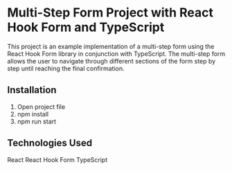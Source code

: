 # Multi-Step Form Project with React Hook Form and TypeScript

This project is an example implementation of a multi-step form using the React Hook Form library in conjunction with TypeScript. The multi-step form allows the user to navigate through different sections of the form step by step until reaching the final confirmation.

## Installation

1. Open project file
2. npm install
3. npm run start                 

## Technologies Used

React
React Hook Form
TypeScript
